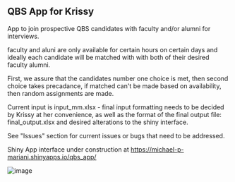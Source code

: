 ## QBS App for Krissy

App to join prospective QBS candidates with faculty and/or alumni for interviews.

faculty and aluni are only available for certain hours on certain days and ideally
each candidate will be matched with with both of their desired faculty alumni.

First, we assure that the candidates number one choice is met, then second choice takes precadance,
if matched can't be made based on availability, then random assignments are made.  

Current input is input_mm.xlsx - final input formatting needs to be decided by Krissy at her convenience, 
as well as the format of the final output file: final_output.xlsx and desired alterations to the shiny interface. 

See "Issues" section for current issues or bugs that need to be addressed. 

Shiny App interface under construction at https://michael-p-mariani.shinyapps.io/qbs_app/

![image](https://github.com/user-attachments/assets/b46b1170-f350-493e-86a9-fd68d4018854)



